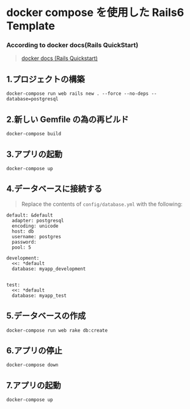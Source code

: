 # docker compose を使用した Rails6 Template

### According to docker docs(Rails QuickStart)

> [docker docs (Rails Quickstart)](https://docs.docker.com/compose/rails/)

## 1.プロジェクトの構築

`docker-compose run web rails new . --force --no-deps --database=postgresql`

## 2.新しい Gemfile の為の再ビルド

`docker-compose build`

## 3.アプリの起動

`docker-compose up`

## 4.データベースに接続する

> Replace the contents of `config/database.yml` with the following:

```
default: &default
  adapter: postgresql
  encoding: unicode
  host: db
  username: postgres
  password:
  pool: 5

development:
  <<: *default
  database: myapp_development


test:
  <<: *default
  database: myapp_test
```

## 5.データベースの作成

`docker-compose run web rake db:create`

## 6.アプリの停止

`docker-compose down`

## 7.アプリの起動

`docker-compose up`
